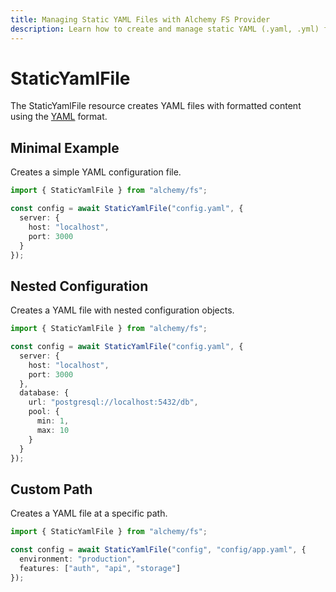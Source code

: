 ```yaml
---
title: Managing Static YAML Files with Alchemy FS Provider
description: Learn how to create and manage static YAML (.yaml, .yml) files with proper formatting using Alchemy's FS provider.
---
```


# StaticYamlFile

The StaticYamlFile resource creates YAML files with formatted content using the [YAML](https://yaml.org/) format.

## Minimal Example

Creates a simple YAML configuration file.

```ts
import { StaticYamlFile } from "alchemy/fs";

const config = await StaticYamlFile("config.yaml", {
  server: {
    host: "localhost",
    port: 3000
  }
});
```

## Nested Configuration

Creates a YAML file with nested configuration objects.

```ts
import { StaticYamlFile } from "alchemy/fs";

const config = await StaticYamlFile("config.yaml", {
  server: {
    host: "localhost",
    port: 3000
  },
  database: {
    url: "postgresql://localhost:5432/db",
    pool: {
      min: 1, 
      max: 10
    }
  }
});
```

## Custom Path

Creates a YAML file at a specific path.

```ts
import { StaticYamlFile } from "alchemy/fs";

const config = await StaticYamlFile("config", "config/app.yaml", {
  environment: "production",
  features: ["auth", "api", "storage"]
});
```